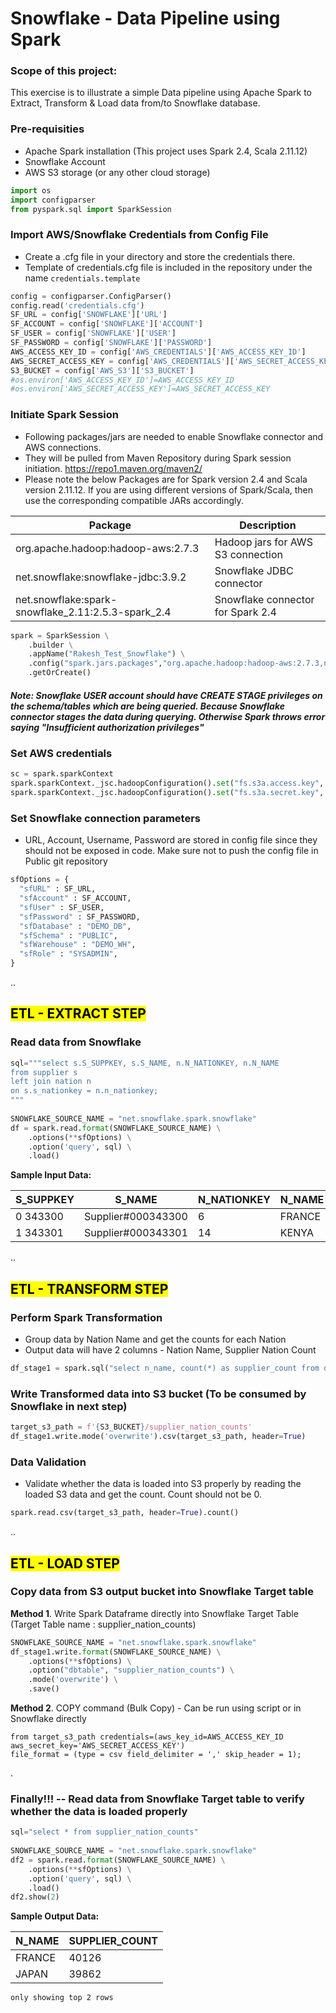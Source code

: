 
# Snowflake - Data Pipeline using Spark

### Scope of this project:
This exercise is to illustrate a simple Data pipeline using Apache Spark to Extract, Transform & Load data from/to Snowflake database.

### Pre-requisities
* Apache Spark installation (This project uses Spark 2.4, Scala 2.11.12)
* Snowflake Account
* AWS S3 storage (or any other cloud storage)


```python
import os
import configparser
from pyspark.sql import SparkSession
```

### Import AWS/Snowflake Credentials from Config File
* Create a .cfg file in your directory and store the credentials there.
* Template of credentials.cfg file is included in the repository under the name `credentials.template`



```python
config = configparser.ConfigParser()
config.read('credentials.cfg')
SF_URL = config['SNOWFLAKE']['URL']
SF_ACCOUNT = config['SNOWFLAKE']['ACCOUNT']
SF_USER = config['SNOWFLAKE']['USER']
SF_PASSWORD = config['SNOWFLAKE']['PASSWORD']
AWS_ACCESS_KEY_ID = config['AWS_CREDENTIALS']['AWS_ACCESS_KEY_ID']
AWS_SECRET_ACCESS_KEY = config['AWS_CREDENTIALS']['AWS_SECRET_ACCESS_KEY']
S3_BUCKET = config['AWS_S3']['S3_BUCKET']
#os.environ['AWS_ACCESS_KEY_ID']=AWS_ACCESS_KEY_ID
#os.environ['AWS_SECRET_ACCESS_KEY']=AWS_SECRET_ACCESS_KEY

```

### Initiate Spark Session

* Following packages/jars are needed to enable Snowflake connector and AWS connections. 
* They will be pulled from Maven Repository during Spark session initiation. https://repo1.maven.org/maven2/
* Please note the below Packages are for Spark version 2.4 and Scala version 2.11.12. If you are using different versions of Spark/Scala, then use the corresponding compatible JARs accordingly.

Package | Description
--------|--------------
org.apache.hadoop:hadoop-aws:2.7.3 | Hadoop jars for AWS S3 connection
net.snowflake:snowflake-jdbc:3.9.2 | Snowflake JDBC connector
net.snowflake:spark-snowflake_2.11:2.5.3-spark_2.4 | Snowflake connector for Spark 2.4


```python
spark = SparkSession \
    .builder \
    .appName("Rakesh_Test_Snowflake") \
    .config("spark.jars.packages","org.apache.hadoop:hadoop-aws:2.7.3,net.snowflake:snowflake-jdbc:3.9.2,net.snowflake:spark-snowflake_2.11:2.5.3-spark_2.4") \
    .getOrCreate()
```

##### *Note: Snowflake USER account should have CREATE STAGE privileges on the schema/tables which are being queried. Because Snowflake connector stages the data during querying. Otherwise Spark throws error saying "Insufficient authorization privileges"*

### Set AWS credentials


```python
sc = spark.sparkContext
spark.sparkContext._jsc.hadoopConfiguration().set("fs.s3a.access.key", AWS_ACCESS_KEY_ID)
spark.sparkContext._jsc.hadoopConfiguration().set("fs.s3a.secret.key", AWS_SECRET_ACCESS_KEY)
```

### Set Snowflake connection parameters
* URL, Account, Username, Password are stored in config file since they should not be exposed in code. Make sure not to push the config file in Public git repository


```python
sfOptions = {
  "sfURL" : SF_URL,
  "sfAccount" : SF_ACCOUNT,
  "sfUser" : SF_USER,
  "sfPassword" : SF_PASSWORD,
  "sfDatabase" : "DEMO_DB",
  "sfSchema" : "PUBLIC",
  "sfWarehouse" : "DEMO_WH",
  "sfRole" : "SYSADMIN",
}
```
..
## <mark>ETL - EXTRACT STEP</mark>

### Read data from Snowflake


```python
sql="""select s.S_SUPPKEY, s.S_NAME, n.N_NATIONKEY, n.N_NAME  
from supplier s 
left join nation n 
on s.s_nationkey = n.n_nationkey;
"""
 
SNOWFLAKE_SOURCE_NAME = "net.snowflake.spark.snowflake"
df = spark.read.format(SNOWFLAKE_SOURCE_NAME) \
    .options(**sfOptions) \
    .option('query', sql) \
    .load()
```

**Sample Input Data:**

S_SUPPKEY	|S_NAME	| N_NATIONKEY|	N_NAME
----------|-------|------------|-----------
0	343300	|Supplier#000343300 |	 6	| FRANCE
1	343301	|Supplier#000343301	| 14	| KENYA

  
..
## <mark>ETL - TRANSFORM STEP</mark>

### Perform Spark Transformation
  * Group data by Nation Name and get the counts for each Nation
  * Output data will have 2 columns - Nation Name, Supplier Nation Count


```python
df_stage1 = spark.sql("select n_name, count(*) as supplier_count from df_view group by 1")
```

### Write Transformed data into S3 bucket (To be consumed by Snowflake in next step)


```python
target_s3_path = f'{S3_BUCKET}/supplier_nation_counts'
df_stage1.write.mode('overwrite').csv(target_s3_path, header=True)
```

### Data Validation
* Validate whether the data is loaded into S3 properly by reading the loaded S3 data and get the count. Count should not be 0.


```python
spark.read.csv(target_s3_path, header=True).count()
```
..

## <mark>ETL - LOAD STEP</mark>

### Copy data from S3 output bucket into Snowflake Target table

**Method 1**. Write Spark Dataframe directly into Snowflake Target Table (Target Table name :  supplier_nation_counts)


```python
SNOWFLAKE_SOURCE_NAME = "net.snowflake.spark.snowflake"
df_stage1.write.format(SNOWFLAKE_SOURCE_NAME) \
    .options(**sfOptions) \
    .option("dbtable", "supplier_nation_counts") \
    .mode('overwrite') \
    .save()
```

**Method 2**. COPY command (Bulk Copy) - Can be run using script or in Snowflake directly

```copy into supplier_nation_counts
from target_s3_path credentials=(aws_key_id=AWS_ACCESS_KEY_ID aws_secret_key='AWS_SECRET_ACCESS_KEY')
file_format = (type = csv field_delimiter = ',' skip_header = 1);
```
.
### Finally!!! -- Read data from Snowflake Target table to verify whether the data is loaded properly


```python
sql="select * from supplier_nation_counts"
 
SNOWFLAKE_SOURCE_NAME = "net.snowflake.spark.snowflake"
df2 = spark.read.format(SNOWFLAKE_SOURCE_NAME) \
    .options(**sfOptions) \
    .option('query', sql) \
    .load()
df2.show(2)
```

**Sample Output Data:**

N_NAME|SUPPLIER_COUNT
------|--------------
FRANCE|         40126
 JAPAN|         39862


    only showing top 2 rows
